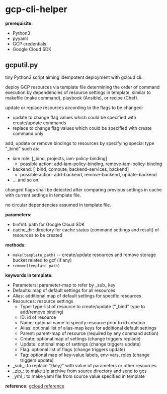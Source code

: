 # gcp-cli-helper

**prerequisite:**
- Python3
- pyyaml
- GCP credentials
- Google Cloud SDK

## gcputil.py
tiny Python3 script aiming idempotent deployment with gcloud cli.

deploy GCP resources via template file
determining the order of command execution by dependencies of resource settings in template,
similar to makefile (make command), playbook (Ansible), or recipe (Chef).

update or replace resources according to the flags to be changed:
- update to change flag values which could be specified with create/update commands
- replace to change flag values which could be specified with create command only

add, update or remove bindings to resources by specifying special type "\_bind" such as:
- iam role: \[\_bind, projects, iam-policy-binding]
  - possible action: add-iam-policy-binding, remove-iam-policy-binding
- backend: \[\_bind, compute, backend-services, backend]
  - possible action: add-backend, remove-backend, update-backend
- ... and so on.

changed flags shall be detected after comparing previous settings in cache with current settings in template file.

no circular dependencies assumed in template file.

**parameters:**
- binfmt: path for Google Cloud SDK
- cache_dir: directory for cache status (command settings and result) of resources to be created

**methods:**
- `make(template_path)` -- create/update resources and remove storage bucket related to gcf (if any)
- `remove(template_path)`

**keywords in template:**
- Parameters: parameter-map to refer by \_sub_ key
- Defaults: map of default settings for all resources
- Alias: additional map of default settings for specific resources
- Resources: resource settings
  - Type: type-list of resource to create/update ("\_bind" type to add/remove binding)
  - ID: id of resource
  - Name: optional name to specify resource prior to id creation
  - Alias: optional list of alias-map keys for additional default settings
  - Parent: parent-map of resource (required by any command action)
  - Create: optional map of settings (change triggers replace)
  - Update: optional map of settings (change triggers update)
  - Flag: optional list of flags (change triggers update)
  - Tag: optional map of key-value labels, env-vars, roles (change triggers update)
- \_sub_: to replace "{key}" with value of parameters or other resources
- \_zip_: to make zip archive from source directory and send to gcs
- \_yml_: to make yaml file from source value specified in template

**reference:**
  [gcloud reference](https://cloud.google.com/sdk/gcloud/reference)
